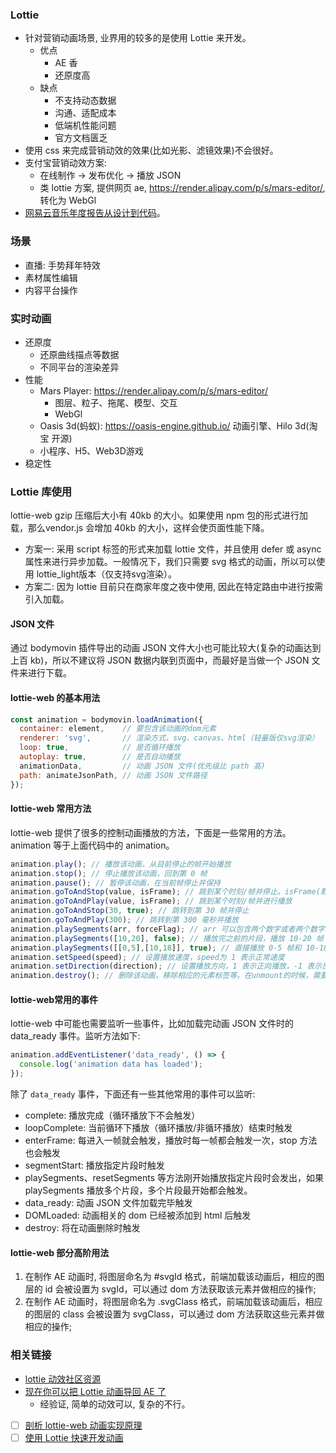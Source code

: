 ### Lottie

* 针对营销动画场景, 业界用的较多的是使用 Lottie 来开发。
  * 优点
    * AE 香
    * 还原度高
  * 缺点
    * 不支持动态数据
    * 沟通、适配成本
    * 低端机性能问题
    * 官方文档匮乏
* 使用 css 来完成营销动效的效果(比如光影、滤镜效果)不会很好。
* 支付宝营销动效方案:
  * 在线制作 -> 发布优化 -> 播放 JSON
  * 类 lottie 方案, 提供网页 ae, https://render.alipay.com/p/s/mars-editor/, 转化为 WebGl
* [网易云音乐年度报告从设计到代码](https://zhuanlan.zhihu.com/p/57576659)。

### 场景

* 直播: 手势拜年特效
* 素材属性编辑
* 内容平台操作

### 实时动画

* 还原度
  * 还原曲线描点等数据
  * 不同平台的渲染差异
* 性能
  * Mars Player: https://render.alipay.com/p/s/mars-editor/
    * 图层、粒子、拖尾、模型、交互
    * WebGl
  * Oasis 3d(蚂蚁): https://oasis-engine.github.io/ 动画引擎、Hilo 3d(淘宝 开源)
  * 小程序、H5、Web3D游戏
* 稳定性

### Lottie 库使用

lottie-web gzip 压缩后大小有 40kb 的大小。如果使用 npm 包的形式进行加载，那么vendor.js 会增加 40kb 的大小，这样会使页面性能下降。

* 方案一: 采用 script 标签的形式来加载 lottie 文件，并且使用 defer 或 async 属性来进行异步加载。一般情况下，我们只需要 svg 格式的动画，所以可以使用 lottie_light版本（仅支持svg渲染）。
* 方案二: 因为 lottie 目前只在商家年度之夜中使用, 因此在特定路由中进行按需引入加载。

#### JSON 文件

通过 bodymovin 插件导出的动画 JSON 文件大小也可能比较大(复杂的动画达到上百 kb)，所以不建议将 JSON 数据内联到页面中，而最好是当做一个 JSON 文件来进行下载。

#### lottie-web 的基本用法

```js
const animation = bodymovin.loadAnimation({
  container: element,    // 要包含该动画的dom元素
  renderer: 'svg',       // 渲染方式，svg、canvas、html（轻量版仅svg渲染）
  loop: true,            // 是否循环播放
  autoplay: true,        // 是否自动播放
  animationData,         // 动画 JSON 文件(优先级比 path 高)
  path: animateJsonPath, // 动画 JSON 文件路径
});
```

#### lottie-web 常用方法

lottie-web 提供了很多的控制动画播放的方法，下面是一些常用的方法。animation 等于上面代码中的 animation。

```js
animation.play(); // 播放该动画，从目前停止的帧开始播放
animation.stop(); // 停止播放该动画，回到第 0 帧
animation.pause(); // 暂停该动画，在当前帧停止并保持
animation.goToAndStop(value, isFrame); // 跳到某个时刻/帧并停止。isFrame(默认false) 指示 value 表示帧还是时间(毫秒)
animation.goToAndPlay(value, isFrame); // 跳到某个时刻/帧并进行播放
animation.goToAndStop(30, true); // 跳转到第 30 帧并停止
animation.goToAndPlay(300); // 跳转到第 300 毫秒并播放
animation.playSegments(arr, forceFlag); // arr 可以包含两个数字或者两个数字组成的数组，forceFlag 表示是否立即强制播放该片段
animation.playSegments([10,20], false); // 播放完之前的片段，播放 10-20 帧
animation.playSegments([[0,5],[10,18]], true); // 直接播放 0-5 帧和 10-18 帧
animation.setSpeed(speed); // 设置播放速度，speed为 1 表示正常速度
animation.setDirection(direction); // 设置播放方向，1 表示正向播放，-1 表示反向播放
animation.destroy(); // 删除该动画，移除相应的元素标签等。在unmount的时候，需要调用该方法
```

#### lottie-web常用的事件

lottie-web 中可能也需要监听一些事件，比如加载完动画 JSON 文件时的 data_ready 事件。监听方法如下:

```js
animation.addEventListener('data_ready', () => {
  console.log('animation data has loaded');
});
```

除了 `data_ready` 事件，下面还有一些其他常用的事件可以监听:

* complete: 播放完成（循环播放下不会触发）
* loopComplete: 当前循环下播放（循环播放/非循环播放）结束时触发
* enterFrame: 每进入一帧就会触发，播放时每一帧都会触发一次，stop 方法也会触发
* segmentStart: 播放指定片段时触发
* playSegments、resetSegments 等方法刚开始播放指定片段时会发出，如果 playSegments 播放多个片段，多个片段最开始都会触发。
* data_ready: 动画 JSON 文件加载完毕触发
* DOMLoaded: 动画相关的 dom 已经被添加到 html 后触发
* destroy: 将在动画删除时触发

#### lottie-web 部分高阶用法

1. 在制作 AE 动画时, 将图层命名为 #svgId 格式，前端加载该动画后，相应的图层的 id 会被设置为 svgId，可以通过 dom 方法获取该元素并做相应的操作;
2. 在制作 AE 动画时，将图层命名为 .svgClass 格式，前端加载该动画后，相应的图层的 class 会被设置为 svgClass，可以通过 dom 方法获取这些元素并做相应的操作;

### 相关链接

* [lottie 动效社区资源](https://lottiefiles.com/featured)
* [现在你可以把 Lottie 动画导回 AE 了](https://zhuanlan.zhihu.com/p/104751997)
  * 经验证, 简单的动效可以, 复杂的不行。
- [ ] [剖析 lottie-web 动画实现原理](https://juejin.cn/post/6914835547588395022)
- [ ] [使用 Lottie 快速开发动画](https://jelly.jd.com/article/5fcf44b5a1c4e30142d0a472)
